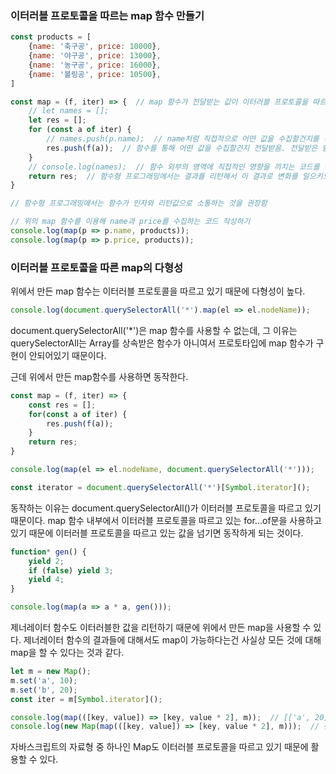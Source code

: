 ### 이터러블 프로토콜을 따르는 map 함수 만들기

```jsx
const products = [
    {name: '축구공', price: 10000},
    {name: '야구공', price: 13000},
    {name: '농구공', price: 16000},
    {name: '볼링공', price: 10500},
]

const map = (f, iter) => {  // map 함수가 전달받는 값이 이터러블 프로토콜을 따르는 것을 보여주려고 iter라고 작성
    // let names = [];
    let res = [];
    for (const a of iter) {
        // names.push(p.name);  // name처럼 직접적으로 어떤 값을 수집할건지를 정해두는 것이 아니라 밑의 코드 처럼 추상화함
        res.push(f(a));  // 함수를 통해 어떤 값을 수집할건지 전달받음. 전달받은 함수에게 위임함
    }
    // console.log(names);  // 함수 외부의 영역에 직접적인 영향을 끼치는 코드를 작성하기 보다 결과를 리턴하는 것이 함수형 프로그래밍
    return res;  // 함수형 프로그래밍에서는 결과를 리턴해서 이 결과로 변화를 일으키도록 하는 것을 지향
}

// 함수형 프로그래밍에서는 함수가 인자와 리턴값으로 소통하는 것을 권장함

// 위의 map 함수를 이용해 name과 price를 수집하는 코드 작성하기
console.log(map(p => p.name, products));
console.log(map(p => p.price, products));
```

### 이터러블 프로토콜을 따른 map의 다형성
위에서 만든 map 함수는 이터러블 프로토콜을 따르고 있기 때문에 다형성이 높다.



```jsx
console.log(document.querySelectorAll('*').map(el => el.nodeName));
```
document.querySelectorAll('*')은 map 함수를 사용할 수 없는데, 
그 이유는 querySelectorAll는 Array를 상속받은 함수가 아니여서 프로토타입에 map 함수가 구현이 안되어있기 때문이다.

근데 위에서 만든 map함수를 사용하면 동작한다.
```jsx
const map = (f, iter) => {
    const res = [];
    for(const a of iter) {
        res.push(f(a));
    }
    return res;
}

console.log(map(el => el.nodeName, document.querySelectorAll('*')));

const iterator = document.querySelectorAll('*')[Symbol.iterator]();

```
동작하는 이유는 document.querySelectorAll()가 이터러블 프로토콜을 따르고 있기 때문이다.
map 함수 내부에서 이터러블 프로토콜을 따르고 있는 for...of문을 사용하고 있기 때문에 이터러블 프로토콜을 따르고 있는 값을 넘기면 동작하게 되는 것이다.

```jsx
function* gen() {
    yield 2;
    if (false) yield 3;
    yield 4;
}

console.log(map(a => a * a, gen()));
```
제너레이터 함수도 이터러블한 값을 리턴하기 때문에 위에서 만든 map을 사용할 수 있다.
제너레이터 함수의 결과들에 대해서도 map이 가능하다는건
사실상 모든 것에 대해 map을 할 수 있다는 것과 같다.


```jsx
let m = new Map();
m.set('a', 10);
m.set('b', 20);
const iter = m[Symbol.iterator]();

console.log(map(([key, value]) => [key, value * 2], m));  // [['a', 20],['b', 40]]
console.log(new Map(map(([key, value]) => [key, value * 2], m)));  // {'a' => 20, 'b' => 40}
```
자바스크립트의 자료형 중 하나인 Map도 이터러블 프로토콜을 따르고 있기 때문에
활용할 수 있다.